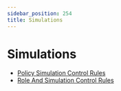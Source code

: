 ```yaml
---
sidebar_position: 254
title: Simulations
---
```


# Simulations

* [Policy Simulation Control Rules](policysimulationcontrolrules/index "Policy Simulation Control Rules")
* [Role And Simulation Control Rules](roleandsimulationcontrolrules/index "Role And Simulation Control Rules")